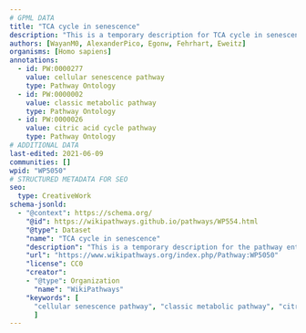 ```yaml
---
# GPML DATA
title: "TCA cycle in senescence"
description: "This is a temporary description for TCA cycle in senescence"
authors: [WayanM0, AlexanderPico, Egonw, Fehrhart, Eweitz]
organisms: [Homo sapiens]
annotations:
  - id: PW:0000277
    value: cellular senescence pathway
    type: Pathway Ontology
  - id: PW:0000002
    value: classic metabolic pathway
    type: Pathway Ontology
  - id: PW:0000026
    value: citric acid cycle pathway
    type: Pathway Ontology
# ADDITIONAL DATA
last-edited: 2021-06-09
communities: []
wpid: "WP5050"
# STRUCTURED METADATA FOR SEO
seo:
  type: CreativeWork
schema-jsonld:
  - "@context": https://schema.org/
    "@id": https://wikipathways.github.io/pathways/WP554.html
    "@type": Dataset
    "name": "TCA cycle in senescence"
    "description": "This is a temporary description for the pathway entitled: TCA cycle in senescence"
    "url": "https://www.wikipathways.org/index.php/Pathway:WP5050"
    "license": CC0
    "creator":
    - "@type": Organization
      "name": "WikiPathways"
    "keywords": [
      "cellular senescence pathway", "classic metabolic pathway", "citric acid cycle pathway",
      ]
---
```

